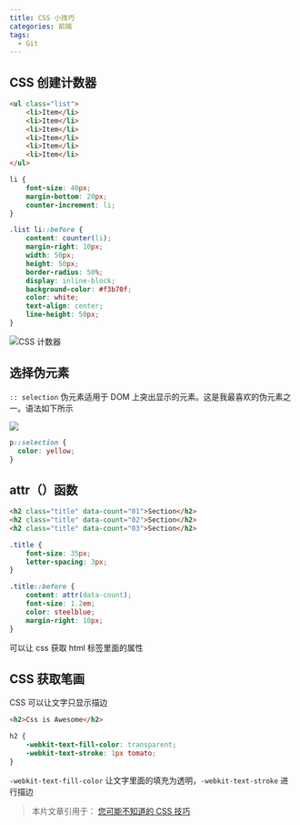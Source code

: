 ```yaml
---
title: CSS 小技巧
categories: 前端
tags:
  - Git
---
```


## CSS 创建计数器

```html
<ul class="list">
    <li>Item</li>
    <li>Item</li>
    <li>Item</li>
    <li>Item</li>
    <li>Item</li>
    <li>Item</li>
</ul>
```

```CSS
li {
    font-size: 40px;
    margin-bottom: 20px;
    counter-increment: li;
}

.list li::before {
    content: counter(li);
    margin-right: 10px;
    width: 50px;
    height: 50px;
    border-radius: 50%;
    display: inline-block;
    background-color: #f3b70f;
    color: white;
    text-align: center;
    line-height: 50px;
}
```

![CSS 计数器](https://txy-tc-ly-1256104767.cos.ap-guangzhou.myqcloud.com/uPic/YwPOEJ.jpg)

## 选择伪元素

`:: selection` 伪元素适用于 DOM 上突出显示的元素。这是我最喜欢的伪元素之一。语法如下所示

![](https://txy-tc-ly-1256104767.cos.ap-guangzhou.myqcloud.com/uPic/yB1Ou7.jpg)

```CSS
p::selection {
  color: yellow;
}
```

## attr（）函数

```html
<h2 class="title" data-count="01">Section</h2>
<h2 class="title" data-count="02">Section</h2>
<h2 class="title" data-count="03">Section</h2>
```

```css
.title {
    font-size: 35px;
    letter-spacing: 3px;
}

.title::before {
    content: attr(data-count);
    font-size: 1.2em;
    color: steelblue;
    margin-right: 10px;
}
```

可以让 css 获取 html 标签里面的属性

## CSS 获取笔画

CSS 可以让文字只显示描边

```html
<h2>Css is Awesome</h2>
```

```CSS
h2 {
    -webkit-text-fill-color: transparent;
    -webkit-text-stroke: 1px tomato;
}
```

`-webkit-text-fill-color` 让文字里面的填充为透明，`-webkit-text-stroke` 进行描边


> 本片文章引用于：
> [您可能不知道的 CSS 技巧](https://mp.weixin.qq.com/s/E-5OZCNUcVc8ql87Tjkz9A)
>